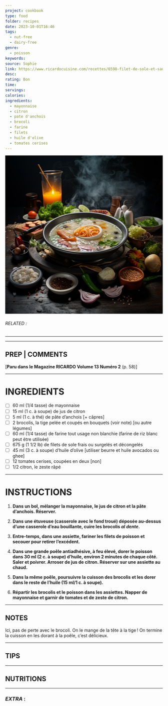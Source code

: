 ```yaml
---
project: cookbook
type: food
folder: recipes
date: 2023-10-01T16:46
tags:
  - nut-free
  - dairy-free
genre:
  - poisson
keywords: 
source: Sophie
link: https://www.ricardocuisine.com/recettes/6598-filet-de-sole-et-sauce-mayonnaise-citron-anchois
desc: 
rating: Bon
time: 
servings: 
calories: 
ingredients:
  - mayonnaise
  - citron
  - pate d'anchois
  - brocoli
  - farine
  - filets
  - huile d'olive
  - tomates cerises
---
```


![IMAGE](_default.png)

###### *RELATED* : 
---


---
## PREP | COMMENTS

[**Paru dans le Magazine RICARDO Volume 13 Numéro 2** (p. 58)]

---
# INGREDIENTS

- [ ] 60 ml (1/4 tasse) de mayonnaise
- [ ] 15 ml (1 c. à soupe) de jus de citron
- [ ] 5 ml (1 c. à thé) de pâte d’anchois [+ câpres]
- [ ] 2 brocolis, la tige pelée et coupés en bouquets (voir note) [ou autre légumes]
- [ ] 60 ml (1/4 tasse) de farine tout usage non blanchie (farine de riz blanc peut être utilisée)
- [ ] 675 g (1 1/2 lb) de filets de sole frais ou surgelés et décongelés
- [ ] 45 ml (3 c. à soupe) d’huile d’olive [utiliser beurre et huile avocados ou ghee]
- [ ] 12 tomates cerises, coupées en deux [non]
- [ ] 1/2 citron, le zeste râpé

---
# INSTRUCTIONS

1. **Dans un bol, mélanger la mayonnaise, le jus de citron et la pâte d’anchois. Réserver.**
    
2. **Dans une étuveuse (casserole avec le fond troué) déposée au-dessus d’une casserole d’eau bouillante, cuire les brocolis _al dente_.**
    
3. **Entre-temps, dans une assiette, fariner les filets de poisson et secouer pour retirer l’excédent.**
    
4. **Dans une grande poêle antiadhésive, à feu élevé, dorer le poisson dans 30 ml (2 c. à soupe) d’huile, environ 2 minutes de chaque côté. Saler et poivrer. Arroser de jus de citron. Réserver sur une assiette au chaud.**
    
5. **Dans la même poêle, poursuivre la cuisson des brocolis et les dorer dans le reste de l’huile (15 ml/1 c. à soupe).**
    
6. **Répartir les brocolis et le poisson dans les assiettes. Napper de mayonnaise et garnir de tomates et de zeste de citron.**

---
## NOTES

Ici, pas de perte avec le brocoli. On le mange de la tête à la tige ! On termine la cuisson en les dorant à la poêle, c’est délicieux.

---
## TIPS



---
## NUTRITIONS



---
### *EXTRA* :



